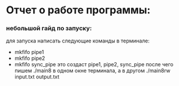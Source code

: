 # Отчет о работе программы:
### небольшой гайд по запуску:
для запуска написать следующие команды в терминале:
- mkfifo pipe1
- mkfifo pipe2
- mkfifo sync_pipe
это создаст pipe1, pipe2, sync_pipe
после чего пишем ./main8 в одном окне терминала, а в другом ./main8rw input.txt output.txt
